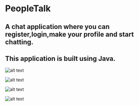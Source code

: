 # PeopleTalk 
## A chat application where you can register,login,make your profile and start chatting.

## This application is built using Java.


![alt text](<https://github.com/ryan3142/PeopleTalk/blob/main/Interface.png>)

![alt text](<https://github.com/ryan3142/PeopleTalk/blob/main/Exception.png>)

![alt text](<https://github.com/ryan3142/PeopleTalk/blob/main/Profile.png>)

![alt text](<https://github.com/ryan3142/PeopleTalk/blob/main/Interface.png>)

